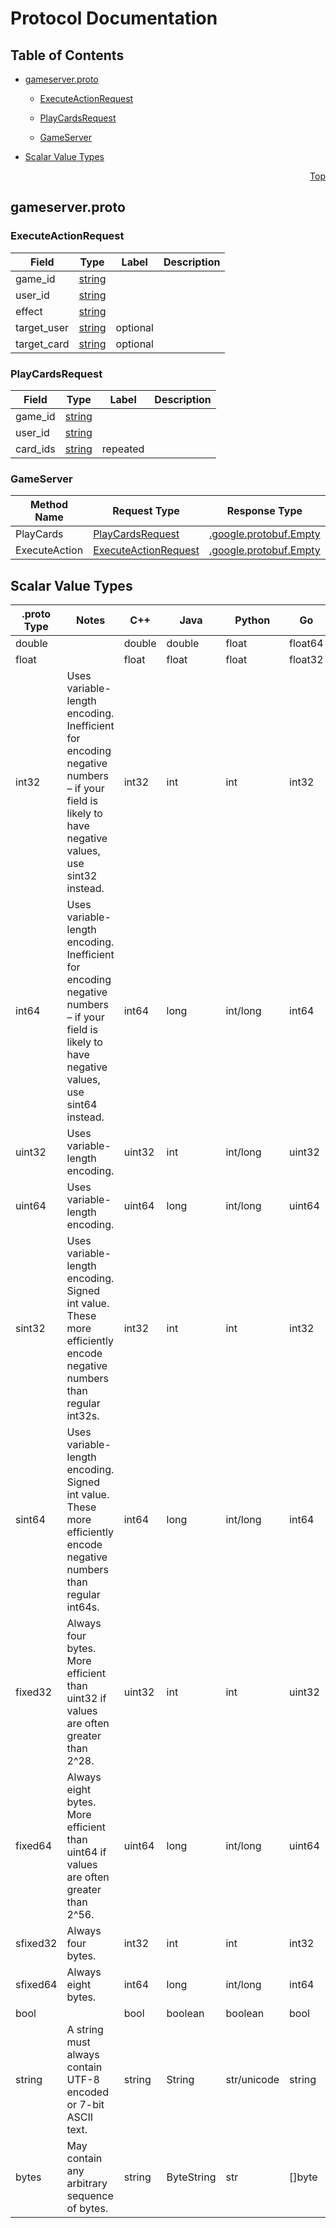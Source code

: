 # Protocol Documentation
<a name="top"></a>

## Table of Contents

- [gameserver.proto](#gameserver-proto)
    - [ExecuteActionRequest](#com-sweetloveinyourheart-kittens-games-ExecuteActionRequest)
    - [PlayCardsRequest](#com-sweetloveinyourheart-kittens-games-PlayCardsRequest)
  
    - [GameServer](#com-sweetloveinyourheart-kittens-games-GameServer)
  
- [Scalar Value Types](#scalar-value-types)



<a name="gameserver-proto"></a>
<p align="right"><a href="#top">Top</a></p>

## gameserver.proto



<a name="com-sweetloveinyourheart-kittens-games-ExecuteActionRequest"></a>

### ExecuteActionRequest



| Field | Type | Label | Description |
| ----- | ---- | ----- | ----------- |
| game_id | [string](#string) |  |  |
| user_id | [string](#string) |  |  |
| effect | [string](#string) |  |  |
| target_user | [string](#string) | optional |  |
| target_card | [string](#string) | optional |  |






<a name="com-sweetloveinyourheart-kittens-games-PlayCardsRequest"></a>

### PlayCardsRequest



| Field | Type | Label | Description |
| ----- | ---- | ----- | ----------- |
| game_id | [string](#string) |  |  |
| user_id | [string](#string) |  |  |
| card_ids | [string](#string) | repeated |  |





 

 

 


<a name="com-sweetloveinyourheart-kittens-games-GameServer"></a>

### GameServer


| Method Name | Request Type | Response Type | Description |
| ----------- | ------------ | ------------- | ------------|
| PlayCards | [PlayCardsRequest](#com-sweetloveinyourheart-kittens-games-PlayCardsRequest) | [.google.protobuf.Empty](#google-protobuf-Empty) |  |
| ExecuteAction | [ExecuteActionRequest](#com-sweetloveinyourheart-kittens-games-ExecuteActionRequest) | [.google.protobuf.Empty](#google-protobuf-Empty) |  |

 



## Scalar Value Types

| .proto Type | Notes | C++ | Java | Python | Go | C# | PHP | Ruby |
| ----------- | ----- | --- | ---- | ------ | -- | -- | --- | ---- |
| <a name="double" /> double |  | double | double | float | float64 | double | float | Float |
| <a name="float" /> float |  | float | float | float | float32 | float | float | Float |
| <a name="int32" /> int32 | Uses variable-length encoding. Inefficient for encoding negative numbers – if your field is likely to have negative values, use sint32 instead. | int32 | int | int | int32 | int | integer | Bignum or Fixnum (as required) |
| <a name="int64" /> int64 | Uses variable-length encoding. Inefficient for encoding negative numbers – if your field is likely to have negative values, use sint64 instead. | int64 | long | int/long | int64 | long | integer/string | Bignum |
| <a name="uint32" /> uint32 | Uses variable-length encoding. | uint32 | int | int/long | uint32 | uint | integer | Bignum or Fixnum (as required) |
| <a name="uint64" /> uint64 | Uses variable-length encoding. | uint64 | long | int/long | uint64 | ulong | integer/string | Bignum or Fixnum (as required) |
| <a name="sint32" /> sint32 | Uses variable-length encoding. Signed int value. These more efficiently encode negative numbers than regular int32s. | int32 | int | int | int32 | int | integer | Bignum or Fixnum (as required) |
| <a name="sint64" /> sint64 | Uses variable-length encoding. Signed int value. These more efficiently encode negative numbers than regular int64s. | int64 | long | int/long | int64 | long | integer/string | Bignum |
| <a name="fixed32" /> fixed32 | Always four bytes. More efficient than uint32 if values are often greater than 2^28. | uint32 | int | int | uint32 | uint | integer | Bignum or Fixnum (as required) |
| <a name="fixed64" /> fixed64 | Always eight bytes. More efficient than uint64 if values are often greater than 2^56. | uint64 | long | int/long | uint64 | ulong | integer/string | Bignum |
| <a name="sfixed32" /> sfixed32 | Always four bytes. | int32 | int | int | int32 | int | integer | Bignum or Fixnum (as required) |
| <a name="sfixed64" /> sfixed64 | Always eight bytes. | int64 | long | int/long | int64 | long | integer/string | Bignum |
| <a name="bool" /> bool |  | bool | boolean | boolean | bool | bool | boolean | TrueClass/FalseClass |
| <a name="string" /> string | A string must always contain UTF-8 encoded or 7-bit ASCII text. | string | String | str/unicode | string | string | string | String (UTF-8) |
| <a name="bytes" /> bytes | May contain any arbitrary sequence of bytes. | string | ByteString | str | []byte | ByteString | string | String (ASCII-8BIT) |

